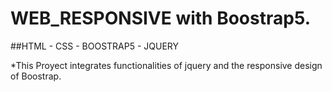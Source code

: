 # WEB_RESPONSIVE with Boostrap5.

##HTML - CSS - BOOSTRAP5 - JQUERY

*This Proyect integrates functionalities of jquery and the responsive design of Boostrap.